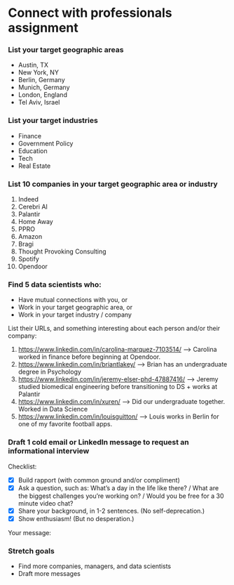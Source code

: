 # Connect with professionals assignment


### List your target geographic areas

- Austin, TX
- New York, NY
- Berlin, Germany
- Munich, Germany
- London, England
- Tel Aviv, Israel


### List your target industries

- Finance
- Government Policy
- Education
- Tech
- Real Estate


### List 10 companies in your target geographic area or industry

1. Indeed
2. Cerebri AI
3. Palantir
4. Home Away
5. PPRO
6. Amazon
7. Bragi
8. Thought Provoking Consulting
9. Spotify
10. Opendoor


### Find 5 data scientists who:
- Have mutual connections with you, or
- Work in your target geographic area, or
- Work in your target industry / company

List their URLs, and something interesting about each person and/or their company:

1. https://www.linkedin.com/in/carolina-marquez-7103514/ --> Carolina worked in finance before beginning at Opendoor.
2. https://www.linkedin.com/in/briantlakey/ --> Brian has an undergraduate degree in Psychology
3. https://www.linkedin.com/in/jeremy-elser-phd-47887416/  --> Jeremy studied biomedical engineering before transitioning to DS + works at Palantir
4. https://www.linkedin.com/in/xuren/ --> Did our undergraduate together. Worked in Data Science
5. https://www.linkedin.com/in/louisguitton/ --> Louis works in Berlin for one of my favorite football apps.


### Draft 1 cold email or LinkedIn message to request an informational interview

Checklist:

- [x] Build rapport (with common ground and/or compliment)
- [x] Ask a question, such as: What’s a day in the life like there? / What are the biggest challenges you’re working on? / Would you be free for a 30 minute video chat?
- [x] Share your background, in 1-2 sentences. (No self-deprecation.)
- [x] Show enthusiasm! (But no desperation.)

Your message:




### Stretch goals

- Find more companies, managers, and data scientists
- Draft more messages
